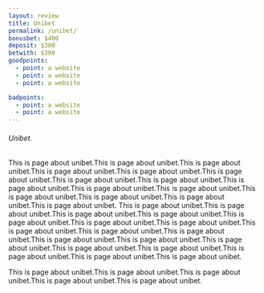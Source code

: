 ```yaml
---
layout: review
title: Unibet
permalink: /unibet/
bonusbet: $400
deposit: $300
betwith: $300
goodpoints:
  - point: a website
  - point: a website
  - point: a website

badpoints:
  - point: a website
  - point: a website
---
```

###### Unibet.

This is page about unibet.This is page about unibet.This is page about unibet.This is page about unibet.This is page about unibet.This is page about unibet.This is page about unibet.This is page about unibet.This is page about unibet.This is page about unibet.This is page about unibet.This is page about unibet.This is page about unibet.This is page about unibet.This is page about unibet.
This is page about unibet.This is page about unibet.This is page about unibet.This is page about unibet.This is page about unibet.This is page about unibet.This is page about unibet.This is page about unibet.This is page about unibet.This is page about unibet.This is page about unibet.This is page about unibet.This is page about unibet.This is page about unibet.This is page about unibet.This is page about unibet.This is page about unibet.This is page about unibet.

This is page about unibet.This is page about unibet.This is page about unibet.This is page about unibet.This is page about unibet.
